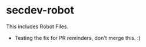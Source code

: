 # secdev-robot

This includes Robot Files. 

+ Testing the fix for PR reminders, don't merge this. :)